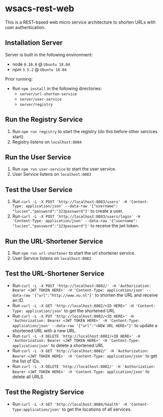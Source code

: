 # wsacs-rest-web
This is a REST-based web micro service architecture to shorten URLs with user authentication.

## Installation Server
Server is built in the following environment:
- node `8.10.0` @ `Ubuntu 18.04`
- npm `3.5.2` @ `Ubuntu 18.04`

Prior running:
- Run `npm install` in the following directories:
  * `server/url-shorten-service`
  * `server/user-service`
  * `server/registry`

## Run the Registry Service
1. Run `npm run registry` to start the registry (do this before other sercices start).
2. Registry listens on `localhost:8084`

## Run the User Service

1. Run `npm run user-service` to start the user service.
2. User Service listens on `localhost:8083`

## Test the User Service
1. Run `curl -L -X POST 'http://localhost:8083/users' -H 'Content-Type: application/json' --data-raw '{"username": "lucien","password":"123password"}'` to create a user.
2. Run `curl -L -X POST 'http://localhost:8083/users/login' -H 'Content-Type: application/json' --data-raw '{"username": "lucien","password":"123password"}'` to receive the jwt token.

## Run the URL-Shortener Service

1. Run `npm run url-shortener` to start the url shortener service.
2. User Service listens on `localhost:8082`

## Test the URL-Shortener Service

* Run `curl -L -X POST 'http://localhost:8082/' -H 'Authorization: Bearer <JWT TOKEN HERE>' -H 'Content-Type: application/json' --data-raw '{"url":"http://www.nu.nl"}'` to shorten the URL and receive an ID.
* Run `curl -L -X GET 'http://localhost:8082/<ID HERE>' -H 'Content-Type: application/json'` to get the shortened URL
* Run `curl -L -X PUT 'http://localhost:8082/<ID HERE>' -H 'Authorization: Bearer <JWT TOKEN HERE>' -H 'Content-Type: application/json' --data-raw '{"url":"<NEW URL HERE>"}'` to update a shortened URL with a new URL.
* Run `curl -L -X DELETE 'http://localhost:8082/<ID HERE>' -H 'Authorization: Bearer <JWT TOKEN HERE>' -H 'Content-Type: application/json'` to delete a shortened URL
* Run `curl -L -X GET 'http://localhost:8082/' -H 'Authorization: Bearer <JWT TOKEN HERE>' -H 'Content-Type: application/json'` to get the list of IDs.
* Run `curl -L -X DELETE 'http://localhost:8082/' -H 'Authorization: Bearer <JWT TOKEN HERE>' -H 'Content-Type: application/json'` to delete all URLS

## Test the Registry Service

* Run `curl -L -X GET 'http://localhost:8084/health' -H 'Content-Type:application/json'` to get the locations of all services.
